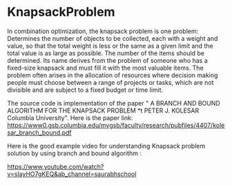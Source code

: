 # KnapsackProblem

In combination optimization, the knapsack problem is one problem: Determines the number of objects to be collected, each with a weight and value, so that the total weight is less or the same as a given limit and the total value is as large as possible. The number of the items should be determined. Its name derives from the problem of someone who has a fixed-size knapsack and must fill it with the most valuable items. The problem often arises in the allocation of resources where decision making people must choose between a range of projects or tasks, which are not divisible and are subject to a fixed budget or time limit.

The source code is implementation of the paper " A BRANCH AND BOUND ALGORITHM FOR THE KNAPSACK PROBLEM *t PETER J. KOLESAR Columbia University".
Here is the paper link:
https://www0.gsb.columbia.edu/mygsb/faculty/research/pubfiles/4407/kolesar_branch_bound.pdf

Here is the good example video for understanding Knapsack problem solution by using branch and bound algorithm :

https://www.youtube.com/watch?v=slayHO7gKEQ&ab_channel=saurabhschool



